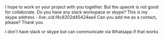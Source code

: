 I hope to work on your project with you together.
But the upwork is not good for collaborate.
Do you have any slack workspace or skype?
This is my skype address - live:.cid.f4c8202d45424aa4
Can you add me as a contact, please?
Thank you

I don't have slack or skype but can communicate via Whatsapp if that works
